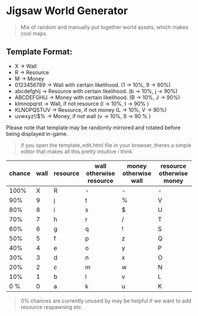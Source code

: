 # Jigsaw World Generator

> Mix of random and manually put together world assets, which makes cool maps.

## Template Format:

- X -> Wall
- R -> Resource
- M -> Money
- 0123456789 -> Wall with certain likelihood. (1 -> 10%, 9 -> 90%)
- abcdefghij -> Resource with certain likelihood. (b -> 10%, j -> 90%)
- ABCDEFGHIJ -> Money with certain likelihood. (B -> 10%, J -> 90%)
- klmnopqrst -> Wall, if not resource (l -> 10%, t -> 90% )
- KLNOPQSTUV -> Resource, if not money (L -> 10%, V -> 90%)
- uvwxyz!/$% -> Money, if not wall (v -> 10%, ß -> 90 % )

Please note that template may be randomly mirrored and rotated before being displayed in-game.

> if you open the template_edit.html file in your browser, theres a simple editor that makes all this pretty intuitive i think

| chance | wall | resource | wall otherwise resource | money otherwise wall | resource otherwise money |
| ------ | ---- | -------- | ----------------------- | -------------------- | ------------------------ |
| 100%   | X    | R        | -                       | -                    | -                        |
| 90%    | 9    | j        | t                       | %                    | V                        |
| 80%    | 8    | i        | s                       | $                    | U                        |
| 70%    | 7    | h        | r                       | /                    | T                        |
| 60%    | 6    | g        | q                       | !                    | S                        |
| 50%    | 5    | f        | p                       | z                    | Q                        |
| 40%    | 4    | e        | o                       | y                    | P                        |
| 30%    | 3    | d        | n                       | x                    | O                        |
| 20%    | 2    | c        | m                       | w                    | N                        |
| 10%    | 1    | b        | l                       | v                    | L                        |
| 0 %    | 0    | a        | k                       | u                    | K                        |

> 0% chances are currently unused by may be helpful if we want to add resource respawning etc
